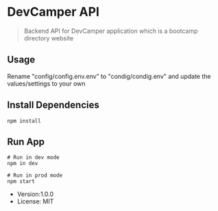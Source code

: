 # DevCamper API

> Backend API for DevCamper application which is a bootcamp directory website

## Usage

Rename "config/config.env.env" to "condig/condig.env" and update the values/settings to your own

## Install Dependencies

```
npm install
```

## Run App

```
# Run in dev mode
npm in dev

# Run in prod mode
npm start
```

- Version:1.0.0
- License: MIT
